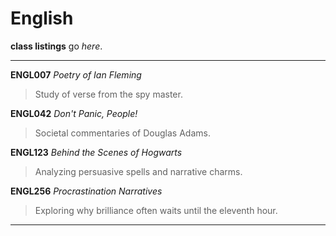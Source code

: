 # English

**class listings** go _here_.

---
**ENGL007** _Poetry of Ian Fleming_  
> Study of verse from the spy master.

**ENGL042** _Don't Panic, People!_  
> Societal commentaries of Douglas Adams.

**ENGL123** _Behind the Scenes of Hogwarts_  
> Analyzing persuasive spells and narrative charms.

**ENGL256** _Procrastination Narratives_  
> Exploring why brilliance often waits until the eleventh hour.
---
